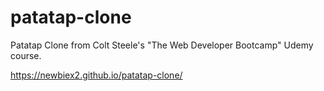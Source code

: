 # patatap-clone
Patatap Clone from Colt Steele's "The Web Developer Bootcamp" Udemy course.

 https://newbiex2.github.io/patatap-clone/
